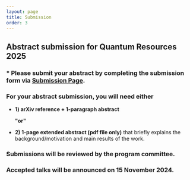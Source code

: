 ```yaml
---
layout: page
title: Submission
order: 3
---
```


## Abstract submission for Quantum Resources 2025

### * Please submit your abstract by completing the submission form via <a href="https://forms.gle/U573dXqnVY5tpC9F9">**Submission Page**</a>.

### For your abstract submission, you will need either

* **1) arXiv reference + 1-paragraph abstract**
  
  **"or"**
  
* **2) 1-page extended abstract (pdf file only)** that briefly explains the background/motivation and main results of the work.

### Submissions will be reviewed by the program committee.

### Accepted talks will be announced on 15 November 2024.
